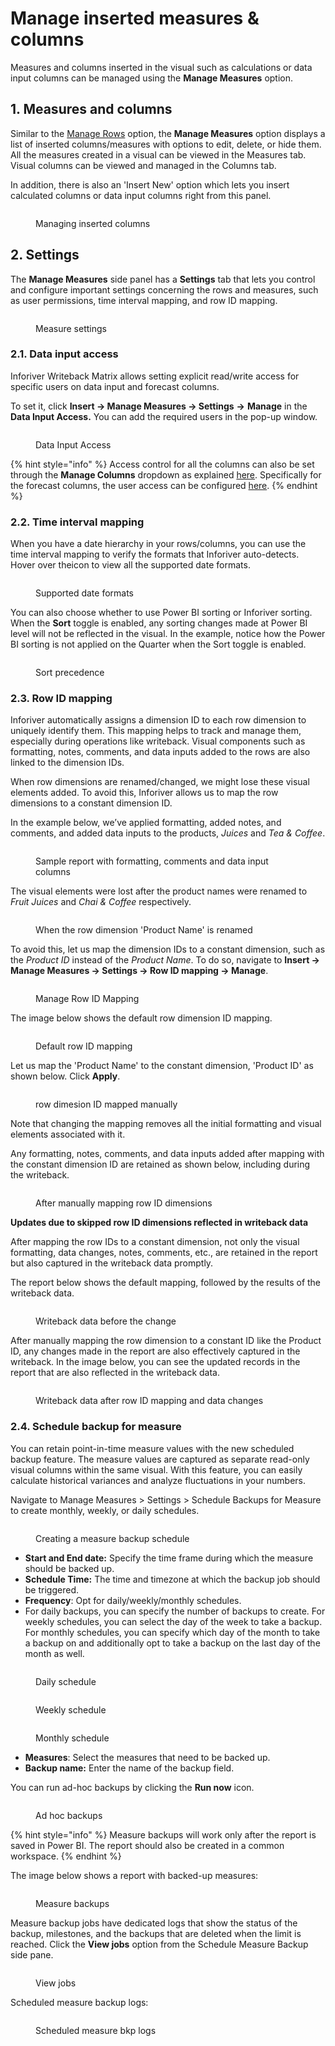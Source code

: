 # Manage inserted measures & columns

Measures and columns inserted in the visual such as calculations or data input columns can be managed using the **Manage Measures** option.

## 1. Measures and columns

Similar to the [Manage Rows](manage-inserted-rows-and-columns-1.md#id-1.-manage-rows) option, the **Manage Measures** option displays a list of inserted columns/measures with options to edit, delete, or hide them. All the measures created in a visual can be viewed in the Measures tab. Visual columns can be viewed and managed in the Columns tab.

In addition, there is also an 'Insert New' option which lets you insert calculated columns or data input columns right from this panel.

<figure><img src="../../.gitbook/assets/image (689).png" alt=""><figcaption><p>Managing inserted columns</p></figcaption></figure>

## 2. Settings

The **Manage Measures** side panel has a **Settings** tab that lets you control and configure important settings concerning the rows and measures, such as user permissions, time interval mapping, and row ID mapping.

<figure><img src="../../.gitbook/assets/image (14).png" alt=""><figcaption><p>Measure settings</p></figcaption></figure>

### 2.1. Data input access

Inforiver Writeback Matrix allows setting explicit read/write access for specific users on data input and forecast columns.&#x20;

To set it, click **Insert -> Manage Measures -> Settings** **->** **Manage** in the **Data Input Access.** You can add the required users in the pop-up window.

<figure><img src="../../.gitbook/assets/image (691).png" alt=""><figcaption><p>Data Input Access</p></figcaption></figure>

{% hint style="info" %}
Access control for all the columns can also be set through the **Manage Columns** dropdown as explained [here](insert-manual-input-columns.md#id-3.-access-control). Specifically for the forecast columns, the user access can be configured [here](../7.-planning-budgeting-and-forecasting/forecasting.md).
{% endhint %}

### 2.2. Time interval mapping

When you have a date hierarchy in your rows/columns, you can use the time interval mapping to verify the formats that Inforiver auto-detects. Hover over the<img src="../../.gitbook/assets/image (1) (1) (1) (1) (1) (1) (1) (1) (1) (1) (1) (1) (1) (1) (1) (1) (1) (1) (1) (1) (1) (1) (1) (1) (1) (1) (1) (1) (1) (1) (1) (1) (1) (1) (1) (1) (1) (1) (1) (1) (1) (1) (1) (1) (1) (1) (1) (1) (1) (1) (1) (1) (1) (1) (1) (1) (1) (1) (1) (1)  (14).png" alt="" data-size="line">icon to view all the supported date formats.

<figure><img src="../../.gitbook/assets/image (2) (1) (1) (1) (1) (1) (1) (1) (1) (1) (1) (1) (1) (1) (1) (1) (1) (1) (1) (1) (1) (1) (1) (1) (1) (1) (1) (1) (1) (1) (1) (1) (1) (1) (1) (1) (1) (1) (1) (1) (1) (1) (1) (1) (1) (1) (1) (1) (1) (1) (1) (1) (1) (1) (1) (1).png" alt=""><figcaption><p>Supported date formats</p></figcaption></figure>

You can also choose whether to use Power BI sorting or Inforiver sorting. When the **Sort** toggle is enabled, any sorting changes made at Power BI level will not be reflected in the visual. In the example, notice how the Power BI sorting is not applied on the Quarter when the Sort toggle is enabled.

<figure><img src="../../.gitbook/assets/image (32).png" alt=""><figcaption><p>Sort precedence</p></figcaption></figure>

### 2.3. Row ID mapping

Inforiver automatically assigns a dimension ID to each row dimension to uniquely identify them. This mapping helps to track and manage them, especially during operations like writeback. Visual components such as formatting, notes, comments, and data inputs added to the rows are also linked to the dimension IDs.&#x20;

When row dimensions are renamed/changed, we might lose these visual elements added. To avoid this, Inforiver allows us to map the row dimensions to a constant dimension ID.

In the example below, we’ve applied formatting, added notes, and comments, and added data inputs to the products, _Juices_ and _Tea & Coffee_.

<figure><img src="../../.gitbook/assets/image (2) (1) (1) (1) (1) (2) (1).png" alt=""><figcaption><p>Sample report with formatting, comments and data input columns</p></figcaption></figure>

The visual elements were lost after the product names were renamed to _Fruit Juices_ and _Chai & Coffee_ respectively.

<figure><img src="../../.gitbook/assets/image (3) (1) (1) (2) (1) (1).png" alt=""><figcaption><p>When the row dimension 'Product Name' is renamed</p></figcaption></figure>

To avoid this, let us map the dimension IDs to a constant dimension, such as the _Product ID_ instead of the _Product Name_. To do so, navigate to **Insert -> Manage Measures -> Settings -> Row ID mapping   -> Manage**.

<figure><img src="../../.gitbook/assets/image (5) (1) (3).png" alt=""><figcaption><p>Manage Row ID Mapping</p></figcaption></figure>

The image below shows the default row dimension ID mapping.&#x20;

<figure><img src="../../.gitbook/assets/image (4) (1) (1) (2) (1) (1).png" alt=""><figcaption><p>Default row ID mapping</p></figcaption></figure>

Let us map the 'Product Name' to the constant dimension, 'Product ID' as shown below. Click **Apply**.

<figure><img src="../../.gitbook/assets/image (6) (1) (3).png" alt=""><figcaption><p>row dimesion ID mapped manually</p></figcaption></figure>

Note that changing the mapping removes all the initial formatting and visual elements associated with it.

Any formatting, notes, comments, and data inputs added after mapping with the constant dimension ID are retained as shown below, including during the writeback.

<figure><img src="../../.gitbook/assets/row-dimension-id-mapping.png" alt=""><figcaption><p>After manually mapping row ID dimensions</p></figcaption></figure>

**Updates due to skipped row ID dimensions reflected in writeback data**

After mapping the row IDs to a constant dimension, not only the visual formatting, data changes, notes, comments, etc., are retained in the report but also captured in the writeback data promptly.

The report below shows the default mapping, followed by the results of the writeback data.

<figure><img src="../../.gitbook/assets/1.5.1..png" alt=""><figcaption><p>Writeback data before the change</p></figcaption></figure>

After manually mapping the row dimension to a constant ID like the Product ID, any changes made in the report are also effectively captured in the writeback. In the image below, you can see the updated records in the report that are also reflected in the writeback data.

<figure><img src="../../.gitbook/assets/1.5.2. rowID-2.png" alt=""><figcaption><p>Writeback data after row ID mapping and data changes</p></figcaption></figure>

### 2.4. Schedule backup for measure

You can retain point-in-time measure values with the new scheduled backup feature. The measure values are captured as separate read-only visual columns within the same visual. With this feature, you can easily calculate historical variances and analyze fluctuations in your numbers.

Navigate to Manage Measures > Settings > Schedule Backups for Measure to create monthly, weekly, or daily schedules.

<figure><img src="../../.gitbook/assets/image (1) (1) (5).png" alt=""><figcaption><p>Creating a measure backup schedule</p></figcaption></figure>

* **Start and End date:** Specify the time frame during which the measure should be backed up.
* **Schedule Time:** The time and timezone at which the backup job should be triggered.
* **Frequency**: Opt for daily/weekly/monthly schedules.&#x20;
* For daily backups, you can specify the number of backups to create. For weekly schedules, you can select the day of the week to take a backup. For monthly schedules, you can specify which day of the month to take a backup on and additionally opt to take a backup on the last day of the month as well.

<div><figure><img src="../../.gitbook/assets/image (1103).png" alt=""><figcaption><p>Daily schedule</p></figcaption></figure> <figure><img src="../../.gitbook/assets/2025-01-02_14h26_57.png" alt=""><figcaption><p>Weekly schedule</p></figcaption></figure> <figure><img src="../../.gitbook/assets/2025-01-02_14h27_10.png" alt=""><figcaption><p>Monthly schedule</p></figcaption></figure></div>

* **Measures**: Select the measures that need to be backed up.
* **Backup name:** Enter the name of the backup field.

You can run ad-hoc backups by clicking the **Run now** icon.

<figure><img src="../../.gitbook/assets/image (1104).png" alt=""><figcaption><p>Ad hoc backups</p></figcaption></figure>

{% hint style="info" %}
Measure backups will work only after the report is saved in Power BI. The report should also be created in a common workspace.
{% endhint %}

The image below shows a report with backed-up measures:

<figure><img src="../../.gitbook/assets/image (1) (1) (1) (1) (1) (1) (1) (1) (1) (1) (1) (1) (1) (1) (1) (1) (1) (1) (1) (1) (1) (1) (1) (1) (1) (1) (1) (1) (1) (1) (1) (1) (1) (1) (1) (1) (1) (1) (1) (1) (1) (1) (1) (1) (1) (1) (1) (1) (1) (1) (1) (1) (1) (1) (1) (1) (1) (1).png" alt=""><figcaption><p>Measure backups</p></figcaption></figure>

Measure backup jobs have dedicated logs that show the status of the backup, milestones, and the backups that are deleted when the limit is reached. Click the **View jobs** option from the Schedule Measure Backup side pane.

<figure><img src="../../.gitbook/assets/image (2) (1) (1) (1) (1) (1) (1) (1) (1) (1) (1) (1) (1) (1) (1) (1) (1) (1) (1) (1) (1) (1) (1) (1) (1).png" alt=""><figcaption><p>View jobs</p></figcaption></figure>

Scheduled measure backup logs:

<figure><img src="../../.gitbook/assets/image (1) (1) (1) (1) (1) (1) (1) (1) (1) (1) (1) (1) (1) (1) (1) (1) (1) (1) (1) (1) (1) (1) (1) (1) (1) (1) (1) (1) (1) (1) (1) (1) (1) (1) (1) (1) (1) (1) (1) (1) (1) (1) (1) (1) (1) (1).png" alt=""><figcaption><p>Scheduled measure bkp logs</p></figcaption></figure>
